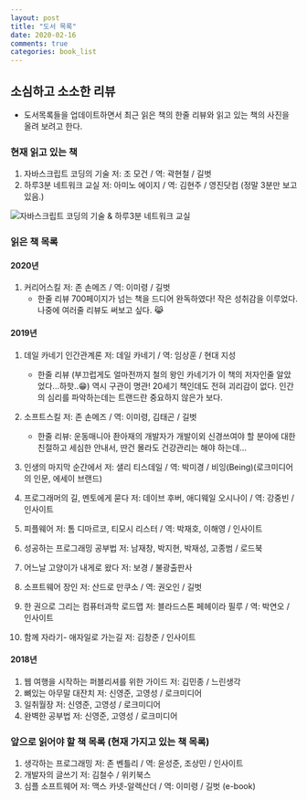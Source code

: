 ```yaml
---
layout: post
title: "도서 목록"
date: 2020-02-16
comments: true
categories: book_list
---
```


## 소심하고 소소한 리뷰

-   도서목록들을 업데이트하면서 최근 읽은 책의 한줄 리뷰와 읽고 있는 책의 사진을 올려 보려고 한다.
  

### 현재 읽고 있는 책

1. 자바스크립트 코딩의 기술 저: 조 모건 / 역: 곽현철 / 길벗 
2. 하루3분 네트워크 교실 저: 아미노 에이지 / 역: 김현주 / 영진닷컴 (정말 3분만 보고 있음.)

![자바스크립트 코딩의 기술 & 하루3분 네트워크 교실 ](https://yoonucho.github.io/post_img/200216_book.jpg) 

   
### 읽은 책 목록


#### 2020년

1. 커리어스킬 저: 존 손메즈 / 역: 이미령 / 길벗 
    * 한줄 리뷰 
  	700페이지가 넘는 책을 드디어 완독하였다! 작은 성취감을 이루었다. 나중에 여러줄 리뷰도 써보고 싶다. 😹

#### 2019년

1. 데일 카네기 인간관계론 저: 데일 카네기 / 역: 임상훈 / 현대 지성
    * 한줄 리뷰 (부끄럽게도 얼마전까지 철의 왕인 카네기가 이 책의 저자인줄 알았었다...하핫..😁)
  	역시 구관이 명관! 20세기 책인데도 전혀 괴리감이 없다. 인간의 심리를 파악하는데는 트랜드란 중요하지 않은가 보다. 

2.  소프트스킬 저: 존 손메즈 / 역: 이미령, 김태곤 / 길벗
    * 한줄 리뷰: 운동매니아 좐아재의 개발자가 개발이외 신경쓰여야 할 분야에 대한 친절하고 세심한 안내서, 딴건 몰라도 건강관리는 해야 하는데... 
  
3. 인생의 마지막 순간에서 저: 샐리 티스데일 / 역: 박미경 / 비잉(Being)(로크미디어의 인문, 에세이 브랜드)
4. 프로그래머의 길, 멘토에게 묻다 저: 데이브 후버, 애디웨일 오시나이 / 역: 강중빈 / 인사이트
5. 피플웨어 저: 톰 디마르코, 티모시 리스터 / 역: 박재호, 이해영 / 인사이트
6. 성공하는 프로그래밍 공부법 저: 남재창, 박지현, 박재성, 고종범 / 로드북
7. 어느날 고양이가 내게로 왔다 저: 보경 / 불광출판사
8. 소프트웨어 장인 저: 산드로 만쿠소 / 역: 권오인 / 길벗
9. 한 권으로 그리는 컴퓨터과학 로드맵 저: 블라드스톤 페헤이라 필루 / 역: 박연오 / 인사이트
10. 함께 자라기- 애자일로 가는길 저: 김창준 / 인사이트 

#### 2018년

1. 웹 여행을 시작하는 퍼블리셔를 위한 가이드 저: 김민종 / 느린생각
2. 뼈있는 아무말 대잔치 저: 신영준, 고영성 / 로크미디어
3. 일취월장 저: 신영준, 고영성 / 로크미디어
4. 완벽한 공부법 저: 신영준, 고영성 / 로크미디어


### 앞으로 읽어야 할 책 목록 (현재 가지고 있는 책 목록)

1. 생각하는 프로그래밍 저: 존 벤틀리 / 역: 윤성준, 조상민 / 인사이트
2. 개발자의 글쓰기 저: 김철수 / 위키북스
3. 심플 소프트웨어 저: 맥스 카넷-알렉산더 / 역: 이미령 / 길벗 (e-book)

